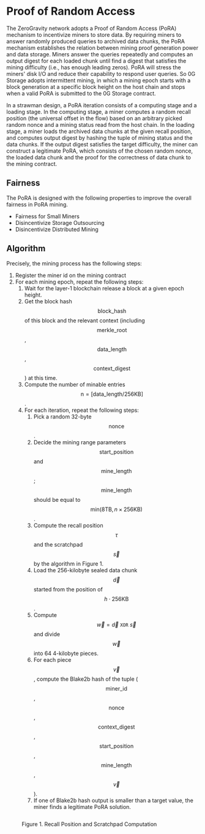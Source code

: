 # Proof of Random Access

The ZeroGravity network adopts a Proof of Random Access (PoRA) mechanism to incentivize miners to store data. By requiring miners to answer randomly produced queries to archived data chunks, the PoRA mechanism establishes the relation between mining proof generation power and data storage. Miners answer the queries repeatedly and computes an output digest for each loaded chunk until find a digest that satisfies the mining difficulty (i.e., has enough leading zeros). PoRA will stress the miners' disk I/O and reduce their capability to respond user queries. So 0G Storage adopts intermittent mining, in which a mining epoch starts with a block generation at a specific block height on the host chain and stops when a valid PoRA is submitted to the 0G Storage contract.

In a strawman design, a PoRA iteration consists of a computing stage and a loading stage. In the computing stage, a miner computes a random recall position (the universal offset in the flow) based on an arbitrary picked random nonce and a mining status read from the host chain. In the loading stage, a miner loads the archived data chunks at the given recall position, and computes output digest by hashing the tuple of mining status and the data chunks. If the output digest satisfies the target difficulty, the miner can construct a legitimate PoRA, which consists of the chosen random nonce, the loaded data chunk and the proof for the correctness of data chunk to the mining contract.

## Fairness

The PoRA is designed with the following properties to improve the overall fairness in PoRA mining.

- Fairness for Small Miners
- Disincentivize Storage Outsourcing
- Disincentivize Distributed Mining

## Algorithm

Precisely, the mining process has the following steps:

1. Register the miner id on the mining contract
2. For each mining epoch, repeat the following steps:
   1. Wait for the layer-1 blockchain release a block at a given epoch height.
   2. Get the block hash $$\mathsf{block\_hash}$$ of this block and the relevant context (including $$\mathsf{merkle\_root}$$, $$\mathsf{data\_length}$$, $$\mathsf{context\_digest}$$) at this time.
   3. Compute the number of minable entries $$\text{n} = [\mathsf{data\_length}/256\mathsf{KB}]$$.
   4. For each iteration, repeat the following steps:
      1. Pick a random 32-byte $$\mathsf{nonce}$$.
      2. Decide the mining range parameters $$\mathsf{start\_position}$$ and $$\mathsf{mine\_length}$$; $$\mathsf{mine\_length}$$ should be equal to $$\text{min}(8\mathrm{TB}, n \times 256 \mathrm{KB})$$.
      3. Compute the recall position $$\tau$$ and the scratchpad $$\overrightarrow{s}$$ by the algorithm in Figure 1.
      4. Load the 256-kilobyte sealed data chunk $$\overrightarrow{d}$$ started from the position of $$h \cdot 256\mathrm{KB}$$.
      5. Compute $$\overrightarrow{w} = \overrightarrow{d}\ \mathtt{XOR}\ \overrightarrow{s}$$ and divide $$\overrightarrow{w}$$ into 64 4-kilobyte pieces.
      6. For each piece $$\overrightarrow{v}$$, compute the Blake2b hash of the tuple ($$\mathsf{miner\_id}$$, $$\mathsf{nonce}$$, $$\mathsf{context\_digest}$$, $$\mathsf{start\_position}$$, $$\mathsf{mine\_length}$$, $$\overrightarrow{v}$$).
      7. If one of Blake2b hash output is smaller than a target value, the miner finds a legitimate PoRA solution.

<figure><img src="../../../.gitbook/assets/zg-storage-algorithm.png" alt=""><figcaption><p>Figure 1. Recall Position and Scratchpad Computation</p></figcaption></figure>
